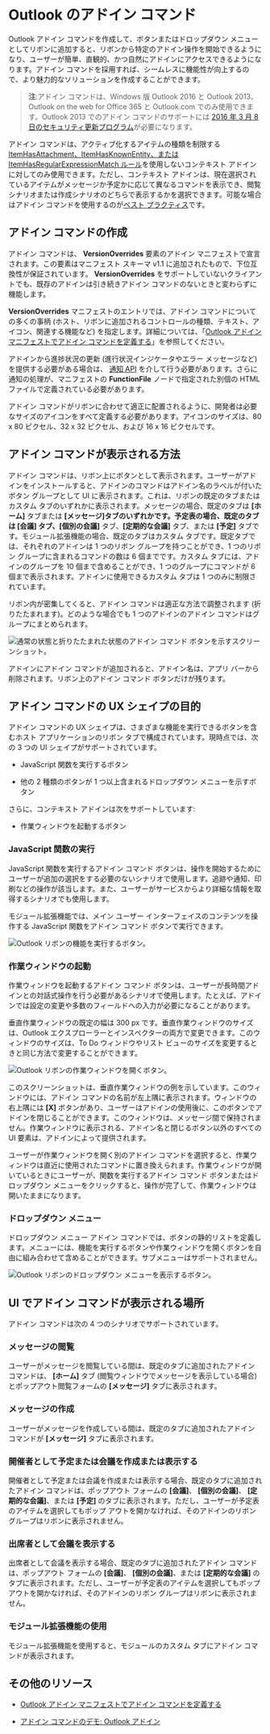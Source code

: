 
# <a name="add-in-commands-for-outlook"></a>Outlook のアドイン コマンド


Outlook アドイン コマンドを作成して、ボタンまたはドロップダウン メニューとしてリボンに追加すると、リボンから特定のアドイン操作を開始できるようになり、ユーザーが簡単、直観的、かつ自然にアドインにアクセスできるようになります。アドイン コマンドを採用すれば、シームレスに機能性が向上するので、より魅力的なソリューションを作成することができます。

> **注**:アドイン コマンドは、Windows 版 Outlook 2016 と Outlook 2013、Outlook on the web for Office 365 と Outlook.com でのみ使用できます。Outlook 2013 でのアドイン コマンドのサポートには [2016 年 3 月 8 日のセキュリティ更新プログラム](https://support.microsoft.com/en-us/kb/3114829)が必要になります。

アドイン コマンドは、アクティブ化するアイテムの種類を制限する [ItemHasAttachment、ItemHasKnownEntity、または ItemHasRegularExpressionMatch ルール](manifests/activation-rules.md)を使用しないコンテキスト アドインに対してのみ使用できます。ただし、コンテキスト アドインは、現在選択されているアイテムがメッセージか予定かに応じて異なるコマンドを表示でき、閲覧シナリオまたは作成シナリオのどちらで表示するかを選択できます。可能な場合はアドイン コマンドを使用するのが[ベスト プラクティス](../../docs/overview/add-in-development-best-practices.md)です。


## <a name="creating-the-add-in-command"></a>アドイン コマンドの作成

アドイン コマンドは、 **VersionOverrides** 要素のアドイン マニフェストで宣言されます。この要素はマニフェスト スキーマ v1.1 に追加されたもので、下位互換性が保証されています。 **VersionOverrides** をサポートしていないクライアントでも、既存のアドインは引き続きアドイン コマンドのないときと変わらずに機能します。

**VersionOverrides** マニフェストのエントリでは、アドイン コマンドについての多くの事柄 (ホスト、リボンに追加されるコントロールの種類、テキスト、アイコン、関連する機能など) を指定します。詳細については、「[Outlook アドイン マニフェストでアドイン コマンドを定義する](../outlook/manifests/define-add-in-commands.md)」を参照してください。 

アドインから進捗状況の更新 (進行状況インジケータやエラー メッセージなど) を提供する必要がある場合は、 [通知 API](../../reference/outlook/NotificationMessages.md) を介して行う必要があります。さらに通知の処理が、マニフェストの **FunctionFile** ノードで指定された別個の HTML ファイルで定義されている必要があります。

アドイン コマンドがリボンに合わせて適正に配置されるように、開発者は必要なサイズのアイコンをすべて定義する必要があります。アイコンのサイズは、80 x 80 ピクセル、32 x 32 ピクセル、および 16 x 16 ピクセルです。


## <a name="how-do-add-in-commands-appear"></a>アドイン コマンドが表示される方法

アドイン コマンドは、リボン上にボタンとして表示されます。ユーザーがアドインをインストールすると、アドインのコマンドはアドイン名のラベルが付いたボタン グループとして UI に表示されます。これは、リボンの既定のタブまたはカスタム タブのいずれかに表示されます。メッセージの場合、既定のタブは **[ホーム]** タブまたは **[メッセージ]**タブのいずれかです。予定表の場合、既定のタブは **[会議]** タブ、**[個別の会議]** タブ、**[定期的な会議]** タブ、または **[予定]** タブです。モジュール拡張機能の場合、既定のタブはカスタム タブです。既定タブでは、それぞれのアドインは 1 つのリボン グループを持つことができ、1 つのリボン グループに含まれるコマンドの数は 6 個までです。カスタム タブには、アドインのグループを 10 個まで含めることができ、1 つのグループにコマンドが 6 個まで表示されます。アドインに使用できるカスタム タブは 1 つのみに制限されています。

リボン内が密集してくると、アドイン コマンドは適正な方法で調整されます (折りたたまれます)。どのような場合でも 1 つのアドインのアドイン コマンドはグループにまとめられます。


![通常の状態と折りたたまれた状態のアドイン コマンド ボタンを示すスクリーンショット。](../../images/6fcb64d8-9598-41d1-8944-f6d1f6d2edb6.png)

アドインにアドイン コマンドが追加されると、アドイン名は、アプリ バーから削除されます。リボン上のアドイン コマンド ボタンだけが残ります。


## <a name="what-ux-shapes-exist-for-add-in-commands"></a>アドイン コマンドの UX シェイプの目的

アドイン コマンドの UX シェイプは、さまざまな機能を実行できるボタンを含むホスト アプリケーションのリボン タブで構成されています。現時点では、次の 3 つの UI シェイプがサポートされています。


- JavaScript 関数を実行するボタン
        
- 他の 2 種類のボタンが 1 つ以上含まれるドロップダウン メニューを示すボタン

さらに、コンテキスト アドインは次をサポートしています:  
- 作業ウィンドウを起動するボタン


### <a name="executing-a-javascript-function"></a>JavaScript 関数の実行

JavaScript 関数を実行するアドイン コマンド ボタンは、操作を開始するためにユーザーが追加の選択をする必要のないシナリオで使用します。追跡や通知、印刷などの操作が該当します。また、ユーザーがサービスからより詳細な情報を取得するシナリオでも使用します。 

モジュール拡張機能では、メイン ユーザー インターフェイスのコンテンツを操作する JavaScript 関数をアドイン コマンド ボタンで実行できます。

![Outlook リボンの機能を実行するボタン。](../../images/23ab1de3-3ec4-41a5-ba5b-30b11d464e0c.png)


### <a name="launching-a-task-pane"></a>作業ウィンドウの起動

作業ウィンドウを起動するアドイン コマンド ボタンは、ユーザーが長時間アドインとの対話式操作を行う必要があるシナリオで使用します。たとえば、アドインでは設定の変更や多数のフィールドへの入力が必要になることがあります。 

垂直作業ウィンドウの既定の幅は 300 px です。垂直作業ウィンドウのサイズは、Outlook エクスプローラーとインスペクターの両方で変更できます。このウィンドウのサイズは、To Do ウィンドウやリスト ビューのサイズを変更するときと同じ方法で変更することができます。


![Outlook リボンの作業ウィンドウを開くボタン。](../../images/c8e03da8-9f71-4f9b-813f-1cdea43d433c.png)

このスクリーンショットは、垂直作業ウィンドウの例を示しています。このウィンドウには、アドイン コマンドの名前が左上隅に表示されます。ウィンドウの右上隅には **[X]** ボタンがあり、ユーザーはアドインの使用後に、このボタンでアドインを閉じることができます。このウィンドウは、メッセージ間で保持されません。作業ウィンドウに表示される、アドイン名と閉じるボタン以外のすべての UI 要素は、アドインによって提供されます。

ユーザーが作業ウィンドウを開く別のアドイン コマンドを選択すると、作業ウィンドウは直近に使用されたコマンドに置き換えられます。作業ウィンドウが開いているときにユーザーが、関数を実行するアドイン コマンド ボタンまたはドロップダウン メニューをクリックすると、操作が完了して、作業ウィンドウは開いたままになります。


### <a name="drop-down-menu"></a>ドロップダウン メニュー

ドロップダウン メニュー アドイン コマンドでは、ボタンの静的リストを定義します。メニューには、機能を実行するボタンや作業ウィンドウを開くボタンを自由に組み合わせて含めることができます。サブメニューはサポートされません。


![Outlook リボンのドロップダウン メニューを表示するボタン。](../../images/3eff90d6-7822-4fdb-9153-68f754c0c746.png)


## <a name="where-do-add-in-commands-appear-in-the-ui"></a>UI でアドイン コマンドが表示される場所

アドイン コマンドは次の 4 つのシナリオでサポートされています。


### <a name="reading-a-message"></a>メッセージの閲覧

ユーザーがメッセージを閲覧している間は、既定のタブに追加されたアドイン コマンドは、 **[ホーム]** タブ (閲覧ウィンドウでメッセージを表示している場合) とポップアウト閲覧フォームの **[メッセージ]** タブに表示されます。


### <a name="composing-a-message"></a>メッセージの作成

ユーザーがメッセージを作成している間は、既定のタブに追加されたアドイン コマンドが  **[メッセージ]** タブに表示されます。


### <a name="creating-or-viewing-an-appointment-or-meeting-as-the-organizer"></a>開催者として予定または会議を作成または表示する

開催者として予定または会議を作成または表示する場合、既定のタブに追加されたアドイン コマンドは、ポップアウト フォームの  **[会議]**、 **[個別の会議]**、 **[定期的な会議]**、または  **[予定]** のタブに表示されます。ただし、ユーザーが予定表のアイテムを選択してもポップ アウトを開かなければ、そのアドインのリボン グループはリボンに表示されません。


### <a name="viewing-a-meeting-as-an-attendee"></a>出席者として会議を表示する

出席者として会議を表示する場合、既定のタブに追加されたアドイン コマンドは、ポップアウト フォームの  **[会議]**、 **[個別の会議]**、または  **[定期的な会議]** のタブに表示されます。ただし、ユーザーが予定表のアイテムを選択してもポップ アウトを開かなければ、そのアドインのリボン グループはリボンに表示されません。

### <a name="using-a-module-extension"></a>モジュール拡張機能の使用

モジュール拡張機能を使用すると、モジュールのカスタム タブにアドイン コマンドが表示されます。

## <a name="additional-resources"></a>その他のリソース

- [Outlook アドイン マニフェストでアドイン コマンドを定義する](../outlook/manifests/define-add-in-commands.md)
    
- [アドイン コマンドのデモ: Outlook アドイン](https://github.com/jasonjoh/command-demo)
    
